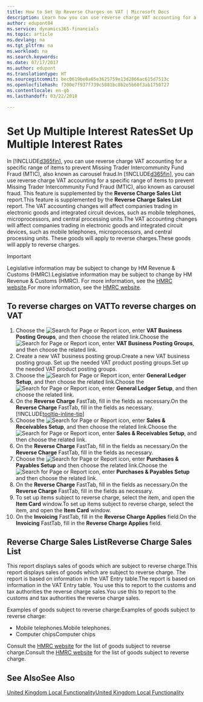 ```yaml
---
title: How to Set Up Reverse Charges on VAT | Microsoft Docs
description: Learn how you can use reverse charge VAT accounting for a specific range of items to prevent Missing Trader Intercommunity Fund Fraud (MTIC).
author: edupont04
ms.service: dynamics365-financials
ms.topic: article
ms.devlang: na
ms.tgt_pltfrm: na
ms.workload: na
ms.search.keywords: 
ms.date: 07/17/2017
ms.author: edupont
ms.translationtype: HT
ms.sourcegitcommit: bec0619be0a65e3625759e13d2866ac615d7513c
ms.openlocfilehash: f200e7f937f739c5881bc8b2e5b60f3ab1750727
ms.contentlocale: en-gb
ms.lasthandoff: 03/22/2018

---
```

# <a name="set-up-multiple-interest-rates"></a><span data-ttu-id="ed90d-103">Set Up Multiple Interest Rates</span><span class="sxs-lookup"><span data-stu-id="ed90d-103">Set Up Multiple Interest Rates</span></span>
<span data-ttu-id="ed90d-104">In [!INCLUDE[d365fin](../../includes/d365fin_md.md)], you can use reverse charge VAT accounting for a specific range of items to prevent Missing Trader Intercommunity Fund Fraud (MTIC), also known as carousel fraud.</span><span class="sxs-lookup"><span data-stu-id="ed90d-104">In [!INCLUDE[d365fin](../../includes/d365fin_md.md)], you can use reverse charge VAT accounting for a specific range of items to prevent Missing Trader Intercommunity Fund Fraud (MTIC), also known as carousel fraud.</span></span> <span data-ttu-id="ed90d-105">This feature is supplemented by the **Reverse Charge Sales List** report.</span><span class="sxs-lookup"><span data-stu-id="ed90d-105">This feature is supplemented by the **Reverse Charge Sales List** report.</span></span> <span data-ttu-id="ed90d-106">The VAT accounting changes will affect companies trading in electronic goods and integrated circuit devices, such as mobile telephones, microprocessors, and central processing units.</span><span class="sxs-lookup"><span data-stu-id="ed90d-106">The VAT accounting changes will affect companies trading in electronic goods and integrated circuit devices, such as mobile telephones, microprocessors, and central processing units.</span></span> <span data-ttu-id="ed90d-107">These goods will apply to reverse charges.</span><span class="sxs-lookup"><span data-stu-id="ed90d-107">These goods will apply to reverse charges.</span></span>

> [!IMPORTANT]  
>  <span data-ttu-id="ed90d-108">Legislative information may be subject to change by HM Revenue & Customs (HMRC).</span><span class="sxs-lookup"><span data-stu-id="ed90d-108">Legislative information may be subject to change by HM Revenue & Customs (HMRC).</span></span> <span data-ttu-id="ed90d-109">For more information, see the [HMRC website](http://www.hmrc.gov.uk/index.htm).</span><span class="sxs-lookup"><span data-stu-id="ed90d-109">For more information, see the [HMRC website](http://www.hmrc.gov.uk/index.htm).</span></span>  

## <a name="to-reverse-charges-on-vat"></a><span data-ttu-id="ed90d-110">To reverse charges on VAT</span><span class="sxs-lookup"><span data-stu-id="ed90d-110">To reverse charges on VAT</span></span>  

1.  <span data-ttu-id="ed90d-111">Choose the ![Search for Page or Report](../../media/ui-search/search_small.png "Search for Page or Report icon") icon, enter **VAT Business Posting Groups**, and then choose the related link.</span><span class="sxs-lookup"><span data-stu-id="ed90d-111">Choose the ![Search for Page or Report](../../media/ui-search/search_small.png "Search for Page or Report icon") icon, enter **VAT Business Posting Groups**, and then choose the related link.</span></span>  
2.  <span data-ttu-id="ed90d-112">Create a new VAT business posting group.</span><span class="sxs-lookup"><span data-stu-id="ed90d-112">Create a new VAT business posting group.</span></span> <span data-ttu-id="ed90d-113">Set up the needed VAT product posting groups.</span><span class="sxs-lookup"><span data-stu-id="ed90d-113">Set up the needed VAT product posting groups.</span></span>  
3.  <span data-ttu-id="ed90d-114">Choose the ![Search for Page or Report](../../media/ui-search/search_small.png "Search for Page or Report icon") icon, enter **General Ledger Setup**, and then choose the related link.</span><span class="sxs-lookup"><span data-stu-id="ed90d-114">Choose the ![Search for Page or Report](../../media/ui-search/search_small.png "Search for Page or Report icon") icon, enter **General Ledger Setup**, and then choose the related link.</span></span>  
4.  <span data-ttu-id="ed90d-115">On the **Reverse Charge** FastTab, fill in the fields as necessary.</span><span class="sxs-lookup"><span data-stu-id="ed90d-115">On the **Reverse Charge** FastTab, fill in the fields as necessary.</span></span> [!INCLUDE[tooltip-inline-tip](../../includes/tooltip-inline-tip_md.md)]  
5.  <span data-ttu-id="ed90d-116">Choose the ![Search for Page or Report](../../media/ui-search/search_small.png "Search for Page or Report icon") icon, enter **Sales & Receivables Setup**, and then choose the related link.</span><span class="sxs-lookup"><span data-stu-id="ed90d-116">Choose the ![Search for Page or Report](../../media/ui-search/search_small.png "Search for Page or Report icon") icon, enter **Sales & Receivables Setup**, and then choose the related link.</span></span>  
6.  <span data-ttu-id="ed90d-117">On the **Reverse Charge** FastTab, fill in the fields as necessary.</span><span class="sxs-lookup"><span data-stu-id="ed90d-117">On the **Reverse Charge** FastTab, fill in the fields as necessary.</span></span>
7.  <span data-ttu-id="ed90d-118">Choose the ![Search for Page or Report](../../media/ui-search/search_small.png "Search for Page or Report icon") icon, enter **Purchases & Payables Setup** and then choose the related link.</span><span class="sxs-lookup"><span data-stu-id="ed90d-118">Choose the ![Search for Page or Report](../../media/ui-search/search_small.png "Search for Page or Report icon") icon, enter **Purchases & Payables Setup** and then choose the related link.</span></span>  
6.  <span data-ttu-id="ed90d-119">On the **Reverse Charge** FastTab, fill in the fields as necessary.</span><span class="sxs-lookup"><span data-stu-id="ed90d-119">On the **Reverse Charge** FastTab, fill in the fields as necessary.</span></span>
9. <span data-ttu-id="ed90d-120">To set up items subject to reverse charge, select the item, and open the **Item Card** window.</span><span class="sxs-lookup"><span data-stu-id="ed90d-120">To set up items subject to reverse charge, select the item, and open the **Item Card** window.</span></span>  
10. <span data-ttu-id="ed90d-121">On the **Invoicing** FastTab, fill in the **Reverse Charge Applies** field.</span><span class="sxs-lookup"><span data-stu-id="ed90d-121">On the **Invoicing** FastTab, fill in the **Reverse Charge Applies** field.</span></span>  

## <a name="reverse-charge-sales-list"></a><span data-ttu-id="ed90d-122">Reverse Charge Sales List</span><span class="sxs-lookup"><span data-stu-id="ed90d-122">Reverse Charge Sales List</span></span>
<span data-ttu-id="ed90d-123">This report displays sales of goods which are subject to reverse charge.</span><span class="sxs-lookup"><span data-stu-id="ed90d-123">This report displays sales of goods which are subject to reverse charge.</span></span> <span data-ttu-id="ed90d-124">The report is based on information in the VAT Entry table.</span><span class="sxs-lookup"><span data-stu-id="ed90d-124">The report is based on information in the VAT Entry table.</span></span> <span data-ttu-id="ed90d-125">You use this to report to the customs and tax authorities the reverse charge sales.</span><span class="sxs-lookup"><span data-stu-id="ed90d-125">You use this to report to the customs and tax authorities the reverse charge sales.</span></span>  

<span data-ttu-id="ed90d-126">Examples of goods subject to reverse charge:</span><span class="sxs-lookup"><span data-stu-id="ed90d-126">Examples of goods subject to reverse charge:</span></span>  

-   <span data-ttu-id="ed90d-127">Mobile telephones.</span><span class="sxs-lookup"><span data-stu-id="ed90d-127">Mobile telephones.</span></span>  
-   <span data-ttu-id="ed90d-128">Computer chips</span><span class="sxs-lookup"><span data-stu-id="ed90d-128">Computer chips</span></span>  

<span data-ttu-id="ed90d-129">Consult the [HMRC website](http:\\www.hmrc.gov.uk) for the list of goods subject to reverse charge.</span><span class="sxs-lookup"><span data-stu-id="ed90d-129">Consult the [HMRC website](http:\\www.hmrc.gov.uk) for the list of goods subject to reverse charge.</span></span>  

## <a name="see-also"></a><span data-ttu-id="ed90d-130">See Also</span><span class="sxs-lookup"><span data-stu-id="ed90d-130">See Also</span></span>  
[<span data-ttu-id="ed90d-131">United Kingdom Local Functionality</span><span class="sxs-lookup"><span data-stu-id="ed90d-131">United Kingdom Local Functionality</span></span>](united-kingdom-local-functionality.md)  

